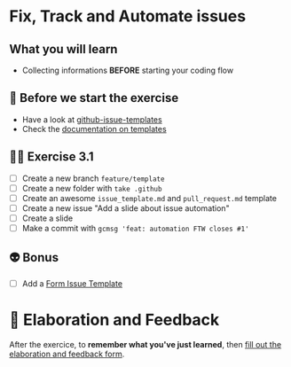 # Fix, Track and Automate issues

## What you will learn

- Collecting informations __BEFORE__ starting your coding flow

## 👾 Before we start the exercise

- Have a look at [github-issue-templates](https://github.com/stevemao/github-issue-templates)
- Check the [documentation on templates](https://docs.github.com/en/communities/using-templates-to-encourage-useful-issues-and-pull-requests/configuring-issue-templates-for-your-repository)

## 👨‍🚀 Exercise 3.1

- [ ] Create a new branch `feature/template`
- [ ] Create a new folder with `take .github`
- [ ] Create an awesome `issue_template.md` and `pull_request.md` template
- [ ] Create a new issue "Add a slide about issue automation"
- [ ] Create a slide
- [ ] Make a commit with `gcmsg 'feat: automation FTW closes #1'`

## 👽 Bonus

- [ ] Add a [Form Issue Template](https://docs.github.com/en/communities/using-templates-to-encourage-useful-issues-and-pull-requests/configuring-issue-templates-for-your-repository#creating-issue-forms)

# 🏅 Elaboration and Feedback

After the exercice, to __remember what you've just learned__, then [fill out the elaboration and feedback form](https://airtable.com/shrBuZqOJL5UeLLF1?prefill_Name=GitHub%20102&prefill_Exercice=03).
